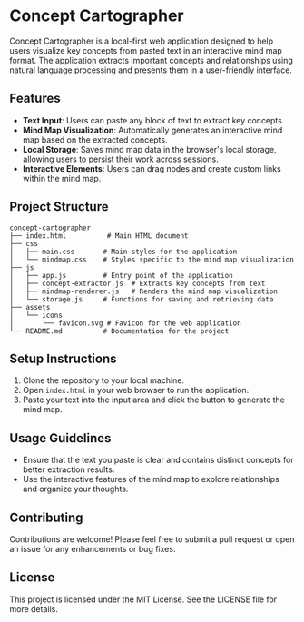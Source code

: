 # Concept Cartographer

Concept Cartographer is a local-first web application designed to help users visualize key concepts from pasted text in an interactive mind map format. The application extracts important concepts and relationships using natural language processing and presents them in a user-friendly interface.

## Features

- **Text Input**: Users can paste any block of text to extract key concepts.
- **Mind Map Visualization**: Automatically generates an interactive mind map based on the extracted concepts.
- **Local Storage**: Saves mind map data in the browser's local storage, allowing users to persist their work across sessions.
- **Interactive Elements**: Users can drag nodes and create custom links within the mind map.

## Project Structure

```
concept-cartographer
├── index.html          # Main HTML document
├── css
│   ├── main.css       # Main styles for the application
│   └── mindmap.css    # Styles specific to the mind map visualization
├── js
│   ├── app.js         # Entry point of the application
│   ├── concept-extractor.js  # Extracts key concepts from text
│   ├── mindmap-renderer.js   # Renders the mind map visualization
│   └── storage.js     # Functions for saving and retrieving data
├── assets
│   └── icons
│       └── favicon.svg # Favicon for the web application
└── README.md          # Documentation for the project
```

## Setup Instructions

1. Clone the repository to your local machine.
2. Open `index.html` in your web browser to run the application.
3. Paste your text into the input area and click the button to generate the mind map.

## Usage Guidelines

- Ensure that the text you paste is clear and contains distinct concepts for better extraction results.
- Use the interactive features of the mind map to explore relationships and organize your thoughts.

## Contributing

Contributions are welcome! Please feel free to submit a pull request or open an issue for any enhancements or bug fixes.

## License

This project is licensed under the MIT License. See the LICENSE file for more details.